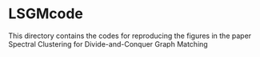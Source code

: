 LSGMcode
========

This directory contains the codes for reproducing the figures in the paper Spectral Clustering for Divide-and-Conquer Graph Matching
